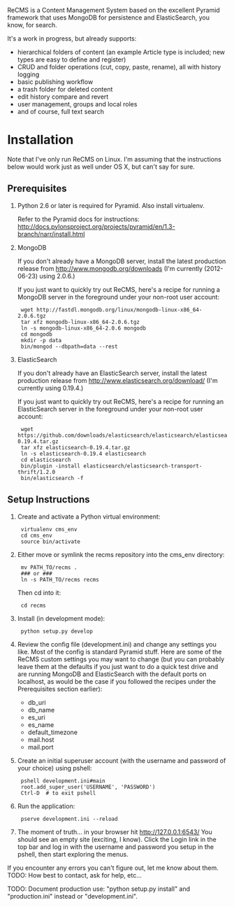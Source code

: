 ReCMS is a Content Management System based on the excellent Pyramid framework that uses MongoDB for persistence and ElasticSearch, you know, for search.

It's a work in progress, but already supports:

* hierarchical folders of content (an example Article type is included; new types are easy to define and register)
* CRUD and folder operations (cut, copy, paste, rename), all with history logging
* basic publishing workflow
* a trash folder for deleted content
* edit history compare and revert
* user management, groups and local roles
* and of course, full text search

Installation
============

Note that I've only run ReCMS on Linux. I'm assuming that the instructions below would work just as well under OS X, but can't say for sure.

Prerequisites
-------------

1. Python 2.6 or later is required for Pyramid.
   Also install virtualenv.

   Refer to the Pyramid docs for instructions: http://docs.pylonsproject.org/projects/pyramid/en/1.3-branch/narr/install.html

2. MongoDB

   If you don't already have a MongoDB server, install the latest production release from http://www.mongodb.org/downloads (I'm currently (2012-06-23) using 2.0.6.)
   
   If you just want to quickly try out ReCMS, here's a recipe for running a MongoDB server in the foreground under your non-root user account:

        wget http://fastdl.mongodb.org/linux/mongodb-linux-x86_64-2.0.6.tgz
        tar xfz mongodb-linux-x86_64-2.0.6.tgz
        ln -s mongodb-linux-x86_64-2.0.6 mongodb
        cd mongodb
        mkdir -p data
        bin/mongod --dbpath=data --rest

3. ElasticSearch

   If you don't already have an ElasticSearch server, install the latest production release from http://www.elasticsearch.org/download/ (I'm currently using 0.19.4.)
   
   If you just want to quickly try out ReCMS, here's a recipe for running an ElasticSearch server in the foreground under your non-root user account:

        wget https://github.com/downloads/elasticsearch/elasticsearch/elasticsearch-0.19.4.tar.gz
        tar xfz elasticsearch-0.19.4.tar.gz
        ln -s elasticsearch-0.19.4 elasticsearch
        cd elasticsearch
        bin/plugin -install elasticsearch/elasticsearch-transport-thrift/1.2.0
        bin/elasticsearch -f
   
Setup Instructions
------------------

1. Create and activate a Python virtual environment:

        virtualenv cms_env
        cd cms_env
        source bin/activate

2. Either move or symlink the recms repository into the cms_env directory:

        mv PATH_TO/recms .
        ### or ###
        ln -s PATH_TO/recms recms

   Then cd into it:

        cd recms

3. Install (in development mode):

        python setup.py develop

4. Review the config file (development.ini) and change any settings you like.
   Most of the config is standard Pyramid stuff.
   Here are some of the ReCMS custom settings you may want to change (but you can probably leave them at the defaults if you just want to do a quick test drive and are running MongoDB and ElasticSearch with the default ports on localhost, as would be the case if you followed the recipes under the Prerequisites section earlier):
   * db_uri
   * db_name
   * es_uri
   * es_name
   * default_timezone
   * mail.host
   * mail.port


5. Create an initial superuser account (with the username and password of your choice) using pshell:

        pshell development.ini#main
        root.add_super_user('USERNAME', 'PASSWORD')
        Ctrl-D  # to exit pshell

6. Run the application:

        pserve development.ini --reload

7. The moment of truth... in your browser hit http://127.0.0.1:6543/
   You should see an empty site (exciting, I know).
   Click the Login link in the top bar and log in with the username and password you setup in the pshell, then start exploring the menus.


If you encounter any errors you can't figure out, let me know about them.
TODO: How best to contact, ask for help, etc...


TODO: Document production use: "python setup.py install" and "production.ini" instead or "development.ini".
